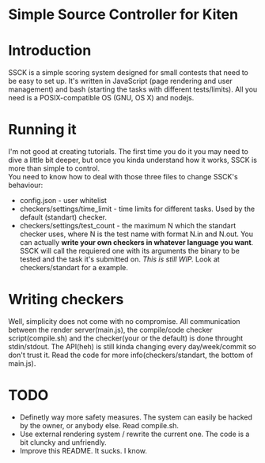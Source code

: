 Simple Source Controller for Kiten
=======

# Introduction
SSCK is a simple scoring system designed for small contests that need to be easy to set up. It's written in JavaScript (page rendering and user management) and bash (starting the tasks with different tests/limits). All you need is a POSIX-compatible OS (GNU, OS X) and nodejs.

# Running it
I'm not good at creating tutorials. The first time you do it you may need to dive a little bit deeper, but once you kinda understand how it works, SSCK is more than simple to control.  
You need to know how to deal with those three files to change SSCK's behaviour:
 * config.json - user whitelist
 * checkers/settings/time_limit - time limits for different tasks. Used by the default (standart) checker.
 * checkers/settings/test_count - the maximum N which the standart checker uses, where N is the test name with format N.in and N.out.
You can actually **write your own checkers in whatever language you want**. SSCK will call the requiered one with its arguments the binary to be tested and the task it's submitted on. *This is still WIP.* Look at checkers/standart for a example.  

# Writing checkers
Well, simplicity does not come with no compromise. All communication between the render server(main.js), the compile/code checker script(compile.sh) and the checker(your or the default) is done throught stdin/stdout. The API(heh) is still kinda changing every day/week/commit so don't trust it. Read the code for more info(checkers/standart, the bottom of main.js).

# TODO
 * Definetly way more safety measures. The system can easily be hacked by the owner, or anybody else. Read compile.sh.
 * Use external rendering system / rewrite the current one. The code is a bit cluncky and unfriendly.
 * Improve this README. It sucks. I know.

